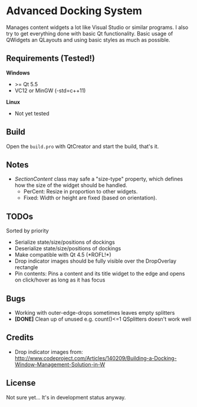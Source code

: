 # Advanced Docking System
Manages content widgets a lot like Visual Studio or similar programs.
I also try to get everything done with basic Qt functionality.
Basic usage of QWidgets an QLayouts and using basic styles as much as possible.

## Requirements (Tested!)
**Windows**
- \>= Qt 5.5
- VC12 or MinGW (-std=c++11)

**Linux**
- Not yet tested

## Build
Open the `build.pro` with QtCreator and start the build, that's it.

## Notes
- *SectionContent* class may safe a "size-type" property, which defines how the size of the widget should be handled.
	- PerCent: Resize in proportion to other widgets.
	- Fixed: Width or height are fixed (based on orientation).

## TODOs
Sorted by priority
- Serialize state/size/positions of dockings
- Deserialize state/size/positions of dockings
- Make compatible with Qt 4.5 (\*ROFL!\*)
- Drop indicator images should be fully visible over the DropOverlay rectangle
- Pin contents: Pins a content and its title widget to the edge and opens on click/hover as long as it has focus

## Bugs
- Working with outer-edge-drops sometimes leaves empty splitters
- **[DONE]** Clean up of unused e.g. count()<=1 QSplitters doesn't work well

## Credits
- Drop indicator images from:
	http://www.codeproject.com/Articles/140209/Building-a-Docking-Window-Management-Solution-in-W

## License
Not sure yet... It's in development status anyway.